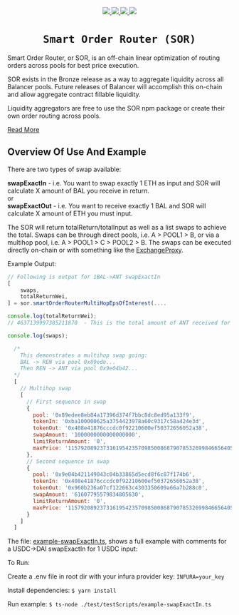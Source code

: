 <p align="center">
  <a href="https://circleci.com/gh/balancer-labs/balancer-sor">
    <img src="https://circleci.com/gh/balancer-labs/balancer-sor.svg?style=svg&circle-token=33636208d3161f79ff283b29c8dba9841bda8931" />
  </a>
  <a href="https://coveralls.io/github/balancer-labs/balancer-sor">
    <img src="https://coveralls.io/repos/github/balancer-labs/balancer-sor/badge.svg?t=7avwwt" />
  </a>
  <a href="https://www.gnu.org/licenses/gpl-3.0">
    <img src="https://img.shields.io/badge/License-GPLv3-green.svg" />
  </a>
  <a href="https://www.npmjs.com/package/@balancer-labs/sor">
    <img src="https://img.shields.io/badge/npm-v0.2.4-blue.svg?style=flat-square" />
  </a>
</p>

<h1 align=center><code>Smart Order Router (SOR)</code></h1>

Smart Order Router, or SOR, is an off-chain linear optimization of routing orders across pools for best price execution.

SOR exists in the Bronze release as a way to aggregate liquidity across all Balancer pools. Future releases of Balancer will accomplish this on-chain and allow aggregate contract fillable liquidity.

Liquidity aggregators are free to use the SOR npm package or create their own order routing across pools.

[Read More](https://docs.balancer.finance/protocol/sor)

## Overview Of Use And Example

There are two types of swap available:

**swapExactIn** - i.e. You want to swap exactly 1 ETH as input and SOR will calculate X amount of BAL you receive in return.  
or  
**swapExactOut** - i.e. You want to receive exactly 1 BAL and SOR will calculate X amount of ETH you must input.

The SOR will return totalReturn/totalInput as well as a list swaps to achieve the total. Swaps can be through direct pools, i.e. A > POOL1 > B, or via a multihop pool, i.e. A > POOL1 > C > POOL2 > B. The swaps can be executed directly on-chain or with something like the [ExchangeProxy](https://github.com/balancer-labs/balancer-registry/blob/master/contracts/ExchangeProxy.sol).

Example Output:

```js
// Following is output for 1BAL->ANT swapExactIn
[
    swaps,
    totalReturnWei,
] = sor.smartOrderRouterMultiHopEpsOfInterest(....

console.log(totalReturnWei);
// 4637139997385211870  - This is the total amount of ANT received for 1BAL

console.log(swaps);

  /*
    This demonstrates a multihop swap going:
    BAL -> REN via pool 0x89ede...
    Then REN -> ANT via pool 0x9e04b42...
  */
  [
    // Multihop swap
    [
      // First sequence in swap
      {
        pool: '0x89edee8eb84a17396d374f7bbc8dc8ed95a133f9',
        tokenIn: '0xba100000625a3754423978a60c9317c58a424e3d',
        tokenOut: '0x408e41876cccdc0f92210600ef50372656052a38',
        swapAmount: '1000000000000000000',
        limitReturnAmount: '0',
        maxPrice: '115792089237316195423570985008687907853269984665640564039457584007913129639935'
      },
      // Second sequence in swap
      {
        pool: '0x9e04b421149043c04b33865d5ecd8f6c87f174b6',
        tokenIn: '0x408e41876cccdc0f92210600ef50372656052a38',
        tokenOut: '0x960b236a07cf122663c4303350609a66a7b288c0',
        swapAmount: '61607795579834805630',
        limitReturnAmount: '0',
        maxPrice: '115792089237316195423570985008687907853269984665640564039457584007913129639935'
      }
    ]
  ]
```

The file: [example-swapExactIn.ts](test/testScripts/example-swapExactIn.ts), shows a full example with comments for a USDC->DAI swapExactIn for 1 USDC input:

To Run:

Create a .env file in root dir with your infura provider key: `INFURA=your_key`

Install dependencies: `$ yarn install`

Run example: `$ ts-node ./test/testScripts/example-swapExactIn.ts`
